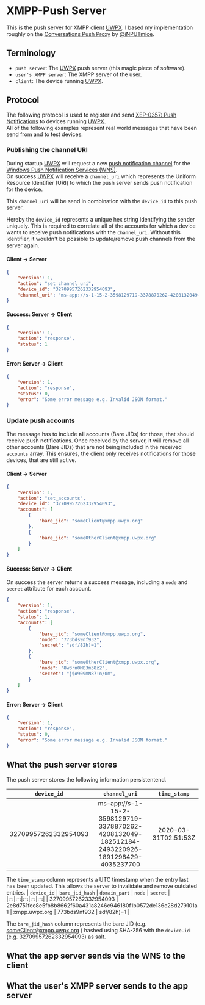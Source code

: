 # XMPP-Push Server
This is the push server for XMPP client [UWPX](https://github.com/UWPX/UWPX-Client).
I based my implementation roughly on the [Conversations Push Proxy](https://github.com/iNPUTmice/p2) by [@iNPUTmice](https://github.com/iNPUTmice).

## Terminology
 * `push server`: The [UWPX](https://github.com/UWPX/UWPX-Client) push server (this magic piece of software).
 * `user's XMPP server`: The XMPP server of the user.
 * `client`: The device running [UWPX](https://github.com/UWPX/UWPX-Client).

## Protocol
The following protocol is used to register and send [XEP-0357: Push Notifications](https://xmpp.org/extensions/xep-0357.html) to devices running [UWPX](https://github.com/UWPX/UWPX-Client).  
All of the following examples represent real world messages that have been send from and to test devices.

### Publishing the channel URI
During startup [UWPX](https://github.com/UWPX/UWPX-Client) will request a new [push notification channel](https://docs.microsoft.com/en-us/uwp/api/windows.networking.pushnotifications.pushnotificationchannelmanager.createpushnotificationchannelforapplicationasync#Windows_Networking_PushNotifications_PushNotificationChannelManager_CreatePushNotificationChannelForApplicationAsync) for the [Windows Push Notification Services (WNS)](https://docs.microsoft.com/en-us/windows/uwp/design/shell/tiles-and-notifications/windows-push-notification-services--wns--overview).  
On success [UWPX](https://github.com/UWPX/UWPX-Client) will receive a `channel_uri` which represents the Uniform Resource Identifier (URI) to which the push server sends push notification for the device.

This `channel_uri` will be send in combination with the `device_id` to this push server.

Hereby the `device_id` represents a unique hex string identifying the sender uniquely.
This is required to correlate all of the accounts for which a device wants to receive push notifications with the `channel_uri`.
Without this identifier, it wouldn't be possible to update/remove push channels from the server again.

#### Client -> Server
```JSON
{
	"version": 1,
	"action": "set_channel_uri",
	"device_id": "32709957262332954093",
	"channel_uri": "ms-app://s-1-15-2-3598129719-3378870262-4208132049-182512184-2493220926-1891298429-4035237700"
}
```

#### Success: Server -> Client
```JSON
{
	"version": 1,
	"action": "response",
	"status": 1
}
```

#### Error: Server -> Client
```JSON
{
	"version": 1,
	"action": "response",
	"status": 0,
	"error": "Some error message e.g. Invalid JSON format."
}
```

### Update push accounts
The message has to include **all** accounts (Bare JIDs) for those, that should receive push notifications.
Once received by the server, it will remove all other accounts (Bare JIDs) that are not being included in the received `accounts` array.
This ensures, the client only receives notifications for those devices, that are still active.

#### Client -> Server
```JSON
{
	"version": 1,
	"action": "set_accounts",
	"device_id": "32709957262332954093",
	"accounts": [
		{
			"bare_jid": "someClient@xmpp.uwpx.org"
		},
		{
			"bare_jid": "someOtherClient@xmpp.uwpx.org"
		}
	]
}
```

#### Success: Server -> Client
On success the server returns a success message, including a `node` and `secret` attribute for each account.
```JSON
{
	"version": 1,
	"action": "response",
	"status": 1,
	"accounts": [
		{
			"bare_jid": "someClient@xmpp.uwpx.org",
			"node": "773bds9nf932",
			"secret": "sdf/82h)=1",
		},
		{
			"bare_jid": "someOtherClient@xmpp.uwpx.org",
			"node": "8w3rn0MB3m38z2",
			"secret": "j$o909mN87!n/0m",
		}
	]
}
```

#### Error: Server -> Client
```JSON
{
	"version": 1,
	"action": "response",
	"status": 0,
	"error": "Some error message e.g. Invalid JSON format."
}
```

## What the push server stores
The push server stores the following information persistentend.

| `device_id` | `channel_uri` | `time_stamp` |
|:-:|:-:|:-:|
| 32709957262332954093 | ms-app://s-1-15-2-3598129719-3378870262-4208132049-182512184-2493220926-1891298429-4035237700 | 2020-03-31T02:51:53Z |

The `time_stamp` column represents a UTC timestamp when the entry last has been updated.
This allows the server to invalidate and remove outdated entries.
| `device_id` | `bare_jid_hash` | `domain_part` | `node` | `secret` |
|:-:|:-:|:-:|:-:|:-:|
| 32709957262332954093 | 2e8d751fee8e5fb8b8662f60a431a8246c946180f1b0572de136c28d279101a1 | xmpp.uwpx.org | 773bds9nf932 | sdf/82h)=1 |

The `bare_jid_hash` column represents the bare JID (e.g. someClient@xmpp.uwpx.org ) hashed using SHA-256 with the `device-id` (e.g. 32709957262332954093) as salt.

## What the app server sends via the WNS to the client

## What the user's XMPP server sends to the app server